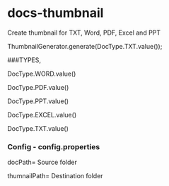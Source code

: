 # docs-thumbnail

Create thumbnail for TXT, Word, PDF, Excel and PPT

  ThumbnailGenerator.generate(DocType.TXT.value());
    
###TYPES,

  DocType.WORD.value()
  
  DocType.PDF.value()
  
  DocType.PPT.value()
  
  DocType.EXCEL.value()
  
  DocType.TXT.value()
 
### Config - config.properties

  docPath= Source folder

  thumnailPath= Destination folder
